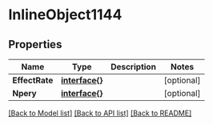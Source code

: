 # InlineObject1144

## Properties

Name | Type | Description | Notes
------------ | ------------- | ------------- | -------------
**EffectRate** | [**interface{}**](.md) |  | [optional] 
**Npery** | [**interface{}**](.md) |  | [optional] 

[[Back to Model list]](../README.md#documentation-for-models) [[Back to API list]](../README.md#documentation-for-api-endpoints) [[Back to README]](../README.md)


